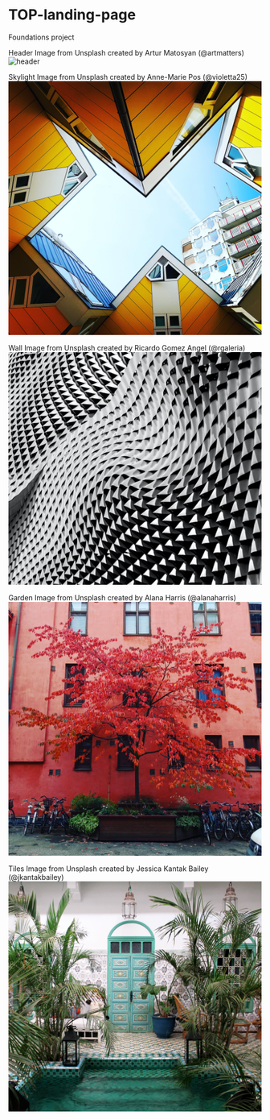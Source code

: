 # TOP-landing-page
 Foundations project

Header Image from Unsplash created by Artur Matosyan (@artmatters)
![header](./header.png)


Skylight Image from Unsplash created by Anne-Marie Pos (@violetta25)
![skylight](./skylight.png)


Wall Image from Unsplash created by Ricardo Gomez Angel (@rgaleria)
![wall](./wall.png)


Garden Image from Unsplash created by Alana Harris (@alanaharris)
![garden](./garden.png)


Tiles Image from Unsplash created by Jessica Kantak Bailey (@jkantakbailey)
![tiles](./tiles.png)
